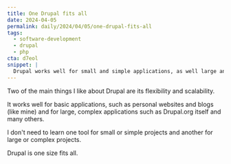 ```yaml
---
title: One Drupal fits all
date: 2024-04-05
permalink: daily/2024/04/05/one-drupal-fits-all
tags:
  - software-development
  - drupal
  - php
cta: d7eol
snippet: |
  Drupal works well for small and simple applications, as well large and compex applications.
---
```


Two of the main things I like about Drupal are its flexibility and scalability.

It works well for basic applications, such as personal websites and blogs (like mine) and for large, complex applications such as Drupal.org itself and many others.

I don't need to learn one tool for small or simple projects and another for large or complex projects.

Drupal is one size fits all.
